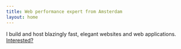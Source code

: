 ```yaml
---
title: Web performance expert from Amsterdam
layout: home
---
```


I build and host blazingly fast, elegant websites and web applications. [Interested?](/about/)